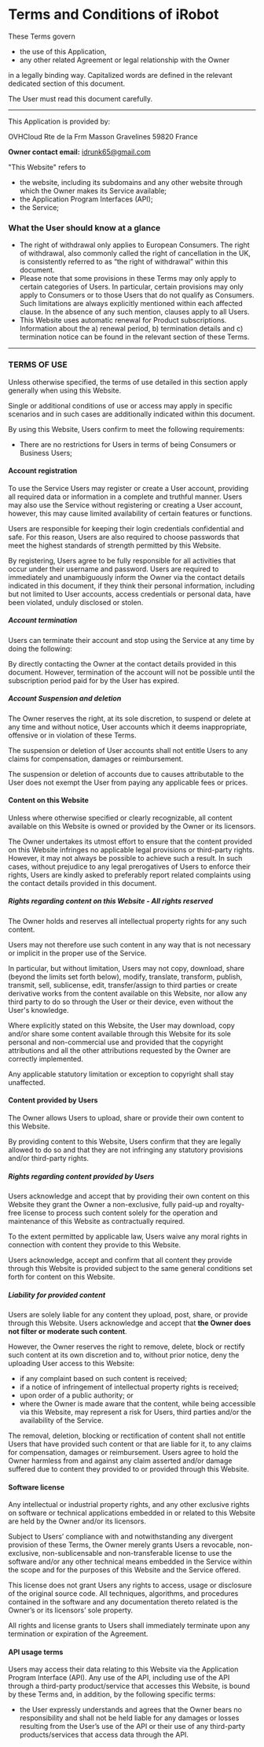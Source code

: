 # Terms and Conditions of iRobot

These Terms govern
- the use of this Application,
- any other related Agreement or legal relationship with the Owner

in a legally binding way. Capitalized words are defined in the relevant dedicated section of this document.

The User must read this document carefully.

------------

This Application is provided by:

OVHCloud
Rte de la Frm Masson
Gravelines 59820
France

**Owner contact email:** idrunk65@gmail.com

"This Website" refers to

- the website, including its subdomains and any other website through which the Owner makes its Service available;
- the Application Program Interfaces (API);
- the Service;

### What the User should know at a glance

- The right of withdrawal only applies to European Consumers. The right of withdrawal, also commonly called the right of cancellation in the UK, is consistently referred to as “the right of withdrawal” within this document.
- Please note that some provisions in these Terms may only apply to certain categories of Users. In particular, certain provisions may only apply to Consumers or to those Users that do not qualify as Consumers. Such limitations are always explicitly mentioned within each affected clause. In the absence of any such mention, clauses apply to all Users.
- This Website uses automatic renewal for Product subscriptions. Information about the a) renewal period, b) termination details and c) termination notice can be found in the relevant section of these Terms.


------------

### TERMS OF USE

Unless otherwise specified, the terms of use detailed in this section apply generally when using this Website.

Single or additional conditions of use or access may apply in specific scenarios and in such cases are additionally indicated within this document.

By using this Website, Users confirm to meet the following requirements:

- There are no restrictions for Users in terms of being Consumers or Business Users;

#### Account registration

To use the Service Users may register or create a User account, providing all required data or information in a complete and truthful manner.
Users may also use the Service without registering or creating a User account, however, this may cause limited availability of certain features or functions.

Users are responsible for keeping their login credentials confidential and safe. For this reason, Users are also required to choose passwords that meet the highest standards of strength permitted by this Website.

By registering, Users agree to be fully responsible for all activities that occur under their username and password.
Users are required to immediately and unambiguously inform the Owner via the contact details indicated in this document, if they think their personal information, including but not limited to User accounts, access credentials or personal data, have been violated, unduly disclosed or stolen.

##### Account termination

Users can terminate their account and stop using the Service at any time by doing the following:

By directly contacting the Owner at the contact details provided in this document.
However, termination of the account will not be possible until the subscription period paid for by the User has expired.

##### Account Suspension and deletion

The Owner reserves the right, at its sole discretion, to suspend or delete at any time and without notice, User accounts which it deems inappropriate, offensive or in violation of these Terms.

The suspension or deletion of User accounts shall not entitle Users to any claims for compensation, damages or reimbursement.

The suspension or deletion of accounts due to causes attributable to the User does not exempt the User from paying any applicable fees or prices.

#### Content on this Website

Unless where otherwise specified or clearly recognizable, all content available on this Website is owned or provided by the Owner or its licensors.

The Owner undertakes its utmost effort to ensure that the content provided on this Website infringes no applicable legal provisions or third-party rights. However, it may not always be possible to achieve such a result.
In such cases, without prejudice to any legal prerogatives of Users to enforce their rights, Users are kindly asked to preferably report related complaints using the contact details provided in this document.

##### Rights regarding content on this Website - All rights reserved

The Owner holds and reserves all intellectual property rights for any such content.

Users may not therefore use such content in any way that is not necessary or implicit in the proper use of the Service.

In particular, but without limitation, Users may not copy, download, share (beyond the limits set forth below), modify, translate, transform, publish, transmit, sell, sublicense, edit, transfer/assign to third parties or create derivative works from the content available on this Website, nor allow any third party to do so through the User or their device, even without the User's knowledge.

Where explicitly stated on this Website, the User may download, copy and/or share some content available through this Website for its sole personal and non-commercial use and provided that the copyright attributions and all the other attributions requested by the Owner are correctly implemented.

Any applicable statutory limitation or exception to copyright shall stay unaffected.

#### Content provided by Users
The Owner allows Users to upload, share or provide their own content to this Website.

By providing content to this Website, Users confirm that they are legally allowed to do so and that they are not infringing any statutory provisions and/or third-party rights.

##### Rights regarding content provided by Users

Users acknowledge and accept that by providing their own content on this Website they grant the Owner a non-exclusive, fully paid-up and royalty-free license to process such content solely for the operation and maintenance of this Website as contractually required.

To the extent permitted by applicable law, Users waive any moral rights in connection with content they provide to this Website.

Users acknowledge, accept and confirm that all content they provide through this Website is provided subject to the same general conditions set forth for content on this Website.

##### Liability for provided content

Users are solely liable for any content they upload, post, share, or provide through this Website. Users acknowledge and accept that **the Owner does not filter or moderate such content**.


However, the Owner reserves the right to remove, delete, block or rectify such content at its own discretion and to, without prior notice, deny the uploading User access to this Website:

- if any complaint based on such content is received;
- if a notice of infringement of intellectual property rights is received;
- upon order of a public authority; or
- where the Owner is made aware that the content, while being accessible via this Website, may represent a risk for Users, third parties and/or the availability of the Service.


The removal, deletion, blocking or rectification of content shall not entitle Users that have provided such content or that are liable for it, to any claims for compensation, damages or reimbursement.
Users agree to hold the Owner harmless from and against any claim asserted and/or damage suffered due to content they provided to or provided through this Website.


#### Software license

Any intellectual or industrial property rights, and any other exclusive rights on software or technical applications embedded in or related to this Website are held by the Owner and/or its licensors.

Subject to Users’ compliance with and notwithstanding any divergent provision of these Terms, the Owner merely grants Users a revocable, non-exclusive, non-sublicensable and non-transferable license to use the software and/or any other technical means embedded in the Service within the scope and for the purposes of this Website and the Service offered.

This license does not grant Users any rights to access, usage or disclosure of the original source code. All techniques, algorithms, and procedures contained in the software and any documentation thereto related is the Owner’s or its licensors’ sole property.

All rights and license grants to Users shall immediately terminate upon any termination or expiration of the Agreement.

#### API usage terms
Users may access their data relating to this Website via the Application Program Interface (API). Any use of the API, including use of the API through a third-party product/service that accesses this Website, is bound by these Terms and, in addition, by the following specific terms:
- the User expressly understands and agrees that the Owner bears no responsibility and shall not be held liable for any damages or losses resulting from the User’s use of the API or their use of any third-party products/services that access data through the API.

